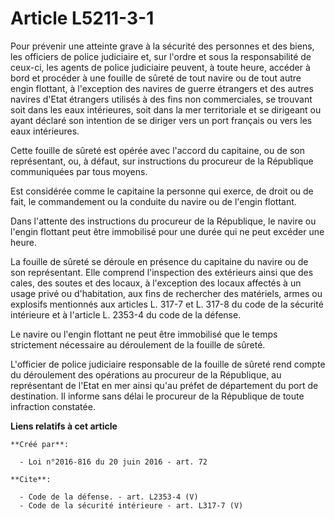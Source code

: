 # Article L5211-3-1

Pour prévenir une atteinte grave à la sécurité des personnes et des biens, les officiers de police judiciaire et, sur l'ordre
et sous la responsabilité de ceux-ci, les agents de police judiciaire peuvent, à toute heure, accéder à bord et procéder à
une fouille de sûreté de tout navire ou de tout autre engin flottant, à l'exception des navires de guerre étrangers et des
autres navires d'Etat étrangers utilisés à des fins non commerciales, se trouvant soit dans les eaux intérieures, soit dans
la mer territoriale et se dirigeant ou ayant déclaré son intention de se diriger vers un port français ou vers les eaux
intérieures. 

Cette fouille de sûreté est opérée avec l'accord du capitaine, ou de son représentant, ou, à défaut, sur instructions du
procureur de la République communiquées par tous moyens. 

Est considérée comme le capitaine la personne qui exerce, de droit ou de fait, le commandement ou la conduite du navire ou de
l'engin flottant. 

Dans l'attente des instructions du procureur de la République, le navire ou l'engin flottant peut être immobilisé pour une
durée qui ne peut excéder une heure. 

La fouille de sûreté se déroule en présence du capitaine du navire ou de son représentant. Elle comprend l'inspection des
extérieurs ainsi que des cales, des soutes et des locaux, à l'exception des locaux affectés à un usage privé ou d'habitation,
aux fins de rechercher des matériels, armes ou explosifs mentionnés aux articles L. 317-7 et L. 317-8 du code de la sécurité
intérieure et à l'article L. 2353-4 du code de la défense. 

Le navire ou l'engin flottant ne peut être immobilisé que le temps strictement nécessaire au déroulement de la fouille de
sûreté. 

L'officier de police judiciaire responsable de la fouille de sûreté rend compte du déroulement des opérations au procureur de
la République, au représentant de l'Etat en mer ainsi qu'au préfet de département du port de destination. Il informe sans
délai le procureur de la République de toute infraction constatée.

**Liens relatifs à cet article**

	**Créé par**:

	  - Loi n°2016-816 du 20 juin 2016 - art. 72

	**Cite**:

	  - Code de la défense. - art. L2353-4 (V)
	  - Code de la sécurité intérieure - art. L317-7 (V)
